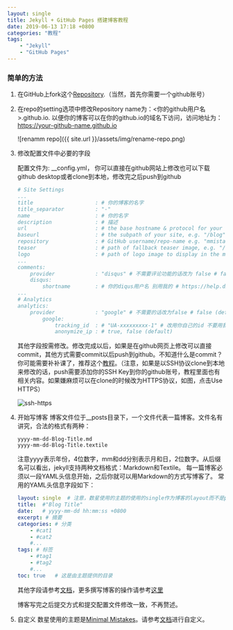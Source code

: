```yaml
---
layout: single
title: Jekyll + GitHub Pages 搭建博客教程
date: 2019-06-13 17:18 +0800 
categories: "教程"
tags: 
    - "Jekyll"
    - "GitHub Pages"
---
```


### 简单的方法

1. 在GitHub上fork这个[Repository][repo-link].（当然，首先你需要一个github账号）

2. 在repo的setting选项中修改Repository name为：<你的github用户名>.github.io. 以便你的博客可以在你的github.io的域名下访问，访问地址为：https://your-github-name.github.io
    
    ![renamm repo]({{ site.url }}/assets/img/rename-repo.png)

3. 修改配置文件中必要的字段
    
    配置文件为: __config.yml， 你可以直接在github网站上修改也可以下载github desktop或者clone到本地，修改完之后push到github

    ```yml
    # Site Settings
    ...
    title                    : # 你的博客的名字
    title_separator          : "-"
    name                     : # 你的名字
    description              : # 描述
    url                      : # the base hostname & protocol for your site e.g. "https://mmistakes.github.io"
    baseurl                  : # the subpath of your site, e.g. "/blog"
    repository               : # GitHub username/repo-name e.g. "mmistakes/minimal-mistakes"
    teaser                   : # path of fallback teaser image, e.g. "/assets/images/500x300.png"
    logo                     : # path of logo image to display in the masthead, e.g. "/assets/images/88x88.png"
    ...
    comments:
        provider             : "disqus" # 不需要评论功能的话改为 false # false (default), , "discourse", "facebook", "staticman", "staticman_v2", "utterances", "custom"
        disqus:
            shortname        : # 你的diqus用户名 别用我的 # https://help.disqus.com/customer/portal/articles/466208-what-s-a-shortname-
    ...
    # Analytics
    analytics:
        provider             : "google" # 不需要的话改为false # false (default), "google", "google-universal", "custom"
            google:
                tracking_id  : # "UA-xxxxxxxxx-1" # 改用你自己的id 不要用我的
                anonymize_ip : # true, false (default)
    ```

    其他字段按需修改。修改完成以后，如果是在github网页上修改可以直接commit，其他方式需要commit以后push到github。不知道什么是commit？你可能需要补补课了，推荐这个[教程](https://www.liaoxuefeng.com/wiki/896043488029600)。（注意，如果是以SSH协议clone到本地来修改的话，push需要添加你的SSH Key到你的github账号，教程里面也有相关内容。如果嫌麻烦可以在clone的时候改为HTTPS协议，如图，点击Use HTTPS）

    ![ssh-https]({{site.url}}/assets/img/ssh-https.png)

3. 开始写博客
    博客文件位于__posts目录下，一个文件代表一篇博客。文件名有讲究，合法的格式有两种：
    ```
    yyyy-mm-dd-Blog-Title.md
    yyyy-mm-dd-Blog-Title.textile
    ```
    注意yyyy表示年份，4位数字，mm和dd分别表示月和日，2位数字。从后缀名可以看出，jekyll支持两种文档格式：Markdown和Textile。
    每一篇博客必须以一段YAML头信息开始，之后你就可以用Markdown的方式写博客了。
    常用的YAML头信息字段如下：
    ```yml
    layout: single  # 注意，数星使用的主题的使用的single作为博客的layout而不是post
    title:  #"Blog Title"
    date:   # yyyy-mm-dd hh:mm:ss +0800
    excerpt: # 摘要
    categories: # 分类
        - #cat1
        - #cat2
        #...
    tags: # 标签
        - #tag1
        - #tag2
        #...
    toc: true   # 这是由主题提供的目录
    ```
    其他字段请参考[文档](http://jekyllcn.com/docs/frontmatter/)，更多撰写博客的操作请参考[这里](http://jekyllcn.com/docs/posts/)

    博客写完之后提交方式和提交配置文件修改一致，不再赘述。

4. 自定义
    数星使用的主题是[Minimal Mistakes](https://mademistakes.com/work/minimal-mistakes-jekyll-theme/)。请参考[文档](https://mmistakes.github.io/minimal-mistakes/docs/configuration/)进行自定义。


[repo-link]: https://github.com/kuangyl0212/kuangyl0212.github.io/fork